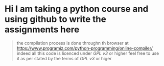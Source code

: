 # Hi I am taking a python course and using github to write the assignments here 
> the compilation process is done throughn th browser at https://www.programiz.com/python-programming/online-compiler/
> indeed
> all this code is licenced under *GPL v3* or higher feel free to use it as per stated by the terms of *GPL v3* or higer
